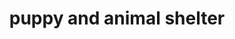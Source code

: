 ---
pid: mp17
title: puppy and animal shelter
location_transcription: south philly
coordinates: "[-75.166751156783, 39.937859303246]"
zipcode: '19148'
gen_neighborhood: South Philadelphia
neighborhood: Whitman,Pennsport,South Philadelphia
outside_phl: 
age: '10'
age_range: 6-13
instagram: 
image_file_name: mp_17.jpg
proposal_transcription: to help people who love pets and for pets who need a health
  and clean place to sell
topic: Animals
topic_summary: '0'
type: Other No Form
keywords_other: 
credit: Carpi Harris
image_labels: 
twitter: 
facebook: 
permalink: "/monuments/mp17/"
layout: item-page
---